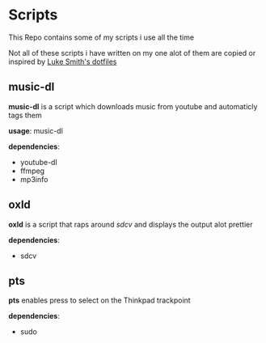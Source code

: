 # Scripts
This Repo contains some of my scripts i use all the time

Not all of these scripts i have written on my one alot of them are copied
or inspired by [Luke Smith's dotfiles](https://github.com/LukeSmithxyz/voidrice)

## music-dl

**music-dl** is a script which downloads music from youtube and automaticly tags them

**usage**: music-dl <url>

**dependencies**:
- youtube-dl
- ffmpeg
- mp3info

## oxld

**oxld** is a script that raps around *sdcv* and displays the output alot prettier

**dependencies**:
- sdcv

## pts

**pts** enables press to select on the Thinkpad trackpoint

**dependencies**:
- sudo
